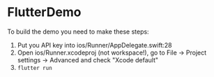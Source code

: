 # FlutterDemo

To build the demo you need to make these steps:
1. Put you API key into ios/Runner/AppDelegate.swift:28
2. Open ios/Runner.xcodeproj (not workspace!), go to File -> Project settings -> Advanced and check "Xcode default"
3. `flutter run`